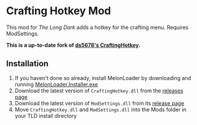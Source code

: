 # Crafting Hotkey Mod

This mod for *The Long Dark* adds a hotkey for the crafting menu. Requires ModSettings.

**This is a up-to-date fork of [ds5678's CraftingHotkey](https://github.com/ds5678/CraftingHotkey).**

## Installation

1. If you haven't done so already, install MelonLoader by downloading and running [MelonLoader.Installer.exe](https://github.com/HerpDerpinstine/MelonLoader/releases/latest/download/MelonLoader.Installer.exe)
2. Download the latest version of `CraftingHotkey.dll` from the [releases page](https://github.com/No3371/CraftingHotkey/releases)
3. Download the latest version of `ModSettings.dll` from its [release page](https://github.com/zeobviouslyfakeacc/ModSettings/releases)
4. Move `CraftingHotkey.dll` and `ModSettings.dll` into the Mods folder in your TLD install directory

